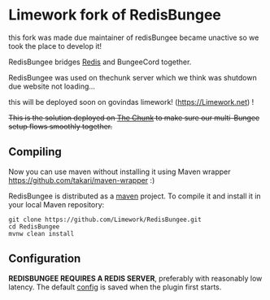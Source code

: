 # Limework fork of RedisBungee

this fork was made due maintainer of redisBungee became unactive so we took the place to develop it!

RedisBungee bridges [Redis](http://redis.io) and BungeeCord together. 

RedisBungee was used on thechunk server which we think was shutdown due website not loading...

this will be deployed soon on govindas limework! (https://Limework.net) !

~~This is the solution deployed on [The Chunk](http://thechunk.net) to make sure our multi-Bungee setup flows smoothly together.~~

## Compiling

Now you can use maven without installing it using Maven wrapper https://github.com/takari/maven-wrapper :)

RedisBungee is distributed as a [maven](http://maven.apache.org) project. To compile it and install it in your local Maven repository:

    git clone https://github.com/Limework/RedisBungee.git
    cd RedisBungee
    mvnw clean install

## Configuration

**REDISBUNGEE REQUIRES A REDIS SERVER**, preferably with reasonably low latency. The default [config](https://github.com/minecrafter/RedisBungee/blob/master/src/main/resources/example_config.yml) is saved when the plugin first starts.
